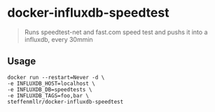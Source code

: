 # docker-influxdb-speedtest
> Runs speedtest-net and fast.com speed test and pushs it into a influxdb, every 30mmin

## Usage

```
docker run --restart=Never -d \
-e INFLUXDB_HOST=localhost \
-e INFLUXDB_DB=speedtests \
-e INFLUXDB_TAGS=foo,bar \
steffenmllr/docker-influxdb-speedtest
```
